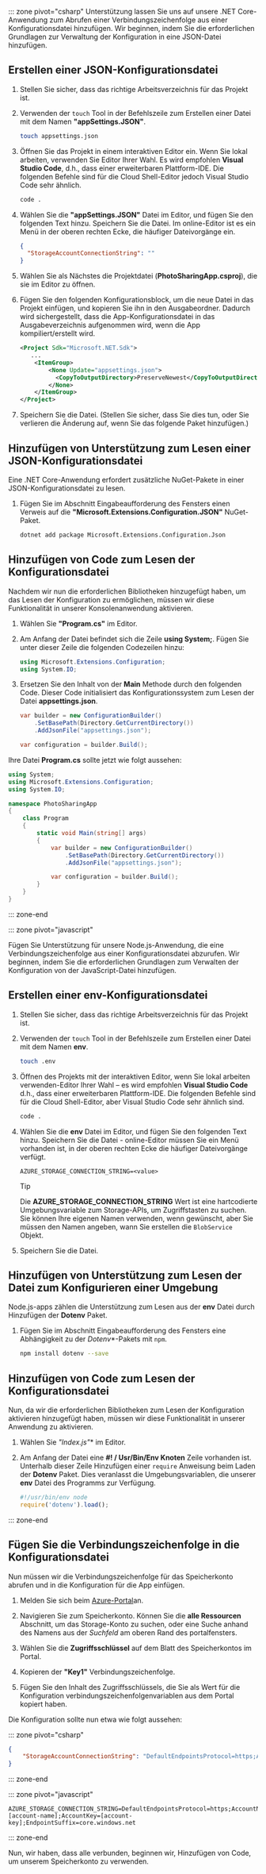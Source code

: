 ::: zone pivot="csharp" Unterstützung lassen Sie uns auf unsere .NET Core-Anwendung zum Abrufen einer Verbindungszeichenfolge aus einer Konfigurationsdatei hinzufügen. Wir beginnen, indem Sie die erforderlichen Grundlagen zur Verwaltung der Konfiguration in eine JSON-Datei hinzufügen.

## <a name="create-a-json-configuration-file"></a>Erstellen einer JSON-Konfigurationsdatei

1. Stellen Sie sicher, dass das richtige Arbeitsverzeichnis für das Projekt ist.

1. Verwenden der `touch` Tool in der Befehlszeile zum Erstellen einer Datei mit dem Namen **"appSettings.JSON"**.

    ```bash
    touch appsettings.json
    ```

1. Öffnen Sie das Projekt in einem interaktiven Editor ein. Wenn Sie lokal arbeiten, verwenden Sie Editor Ihrer Wahl. Es wird empfohlen **Visual Studio Code**, d.h., dass einer erweiterbaren Plattform-IDE. Die folgenden Befehle sind für die Cloud Shell-Editor jedoch Visual Studio Code sehr ähnlich.

    ```bash
    code .
    ```

1. Wählen Sie die **"appSettings.JSON"** Datei im Editor, und fügen Sie den folgenden Text hinzu. Speichern Sie die Datei. Im online-Editor ist es ein Menü in der oberen rechten Ecke, die häufiger Dateivorgänge ein.

    ```json
    {
      "StorageAccountConnectionString": ""
    }
    ```

1. Wählen Sie als Nächstes die Projektdatei (**PhotoSharingApp.csproj**), die sie im Editor zu öffnen.

1. Fügen Sie den folgenden Konfigurationsblock, um die neue Datei in das Projekt einfügen, und kopieren Sie ihn in den Ausgabeordner. Dadurch wird sichergestellt, dass die App-Konfigurationsdatei in das Ausgabeverzeichnis aufgenommen wird, wenn die App kompiliert/erstellt wird.

    ```xml
    <Project Sdk="Microsoft.NET.Sdk">
       ...
        <ItemGroup>
            <None Update="appsettings.json">
              <CopyToOutputDirectory>PreserveNewest</CopyToOutputDirectory>
            </None>
        </ItemGroup>
    </Project>
    ```

1. Speichern Sie die Datei. (Stellen Sie sicher, dass Sie dies tun, oder Sie verlieren die Änderung auf, wenn Sie das folgende Paket hinzufügen.)

## <a name="add-support-to-read-a-json-configuration-file"></a>Hinzufügen von Unterstützung zum Lesen einer JSON-Konfigurationsdatei

Eine .NET Core-Anwendung erfordert zusätzliche NuGet-Pakete in einer JSON-Konfigurationsdatei zu lesen.

1. Fügen Sie im Abschnitt Eingabeaufforderung des Fensters einen Verweis auf die **"Microsoft.Extensions.Configuration.JSON"** NuGet-Paket.

    ```bash
    dotnet add package Microsoft.Extensions.Configuration.Json
    ```

## <a name="add-code-to-read-the-configuration-file"></a>Hinzufügen von Code zum Lesen der Konfigurationsdatei

Nachdem wir nun die erforderlichen Bibliotheken hinzugefügt haben, um das Lesen der Konfiguration zu ermöglichen, müssen wir diese Funktionalität in unserer Konsolenanwendung aktivieren.

1. Wählen Sie **"Program.cs"** im Editor.

1. Am Anfang der Datei befindet sich die Zeile **using System;**. Fügen Sie unter dieser Zeile die folgenden Codezeilen hinzu:

    ```csharp
    using Microsoft.Extensions.Configuration;
    using System.IO;
    ```

1. Ersetzen Sie den Inhalt von der **Main** Methode durch den folgenden Code. Dieser Code initialisiert das Konfigurationssystem zum Lesen der Datei **appsettings.json**.

    ```csharp
    var builder = new ConfigurationBuilder()
        .SetBasePath(Directory.GetCurrentDirectory())
        .AddJsonFile("appsettings.json");

    var configuration = builder.Build();
    ```

Ihre Datei **Program.cs** sollte jetzt wie folgt aussehen:

```csharp
using System;
using Microsoft.Extensions.Configuration;
using System.IO;

namespace PhotoSharingApp
{
    class Program
    {
        static void Main(string[] args)
        {
            var builder = new ConfigurationBuilder()
                .SetBasePath(Directory.GetCurrentDirectory())
                .AddJsonFile("appsettings.json");

            var configuration = builder.Build();            
        }
    }
}
```

::: zone-end

::: zone pivot="javascript"

Fügen Sie Unterstützung für unsere Node.js-Anwendung, die eine Verbindungszeichenfolge aus einer Konfigurationsdatei abzurufen. Wir beginnen, indem Sie die erforderlichen Grundlagen zum Verwalten der Konfiguration von der JavaScript-Datei hinzufügen.

## <a name="create-a-env-configuration-file"></a>Erstellen einer env-Konfigurationsdatei

1. Stellen Sie sicher, dass das richtige Arbeitsverzeichnis für das Projekt ist.

1. Verwenden der `touch` Tool in der Befehlszeile zum Erstellen einer Datei mit dem Namen **env**.

    ```bash
    touch .env
    ```

1. Öffnen des Projekts mit der interaktiven Editor, wenn Sie lokal arbeiten verwenden-Editor Ihrer Wahl – es wird empfohlen **Visual Studio Code** d.h., dass einer erweiterbaren Plattform-IDE. Die folgenden Befehle sind für die Cloud Shell-Editor, aber Visual Studio Code sehr ähnlich sind.
    
    ```bash
    code .
    ```

1. Wählen Sie die **env** Datei im Editor, und fügen Sie den folgenden Text hinzu. Speichern Sie die Datei - online-Editor müssen Sie ein Menü vorhanden ist, in der oberen rechten Ecke die häufiger Dateivorgänge verfügt.

    ```
    AZURE_STORAGE_CONNECTION_STRING=<value>
    ```

    > [!TIP]
    > Die **AZURE_STORAGE_CONNECTION_STRING** Wert ist eine hartcodierte Umgebungsvariable zum Storage-APIs, um Zugriffstasten zu suchen. Sie können Ihre eigenen Namen verwenden, wenn gewünscht, aber Sie müssen den Namen angeben, wann Sie erstellen die `BlobService` Objekt.

1. Speichern Sie die Datei.

## <a name="add-support-to-read-an-environment-configuration-file"></a>Hinzufügen von Unterstützung zum Lesen der Datei zum Konfigurieren einer Umgebung

Node.js-apps zählen die Unterstützung zum Lesen aus der **env** Datei durch Hinzufügen der **Dotenv** Paket.

1. Fügen Sie im Abschnitt Eingabeaufforderung des Fensters eine Abhängigkeit zu der *Dotenv**-Pakets mit `npm`.

    ```bash
    npm install dotenv --save
    ```

## <a name="add-code-to-read-the-configuration-file"></a>Hinzufügen von Code zum Lesen der Konfigurationsdatei

Nun, da wir die erforderlichen Bibliotheken zum Lesen der Konfiguration aktivieren hinzugefügt haben, müssen wir diese Funktionalität in unserer Anwendung zu aktivieren.

1. Wählen Sie *"Index.js"** im Editor.

1. Am Anfang der Datei eine **#! / Usr/Bin/Env Knoten** Zeile vorhanden ist. Unterhalb dieser Zeile Hinzufügen einer `require` Anweisung beim Laden der **Dotenv** Paket. Dies veranlasst die Umgebungsvariablen, die unserer **env** Datei des Programms zur Verfügung.

    ```javascript
    #!/usr/bin/env node
    require('dotenv').load();

    ```
::: zone-end

## <a name="add-the-connection-string-to-the-configuration-file"></a>Fügen Sie die Verbindungszeichenfolge in die Konfigurationsdatei

Nun müssen wir die Verbindungszeichenfolge für das Speicherkonto abrufen und in die Konfiguration für die App einfügen.

1. Melden Sie sich beim [Azure-Portal](https://portal.azure.com/?azure-portal=true)an.

1. Navigieren Sie zum Speicherkonto. Können Sie die **alle Ressourcen** Abschnitt, um das Storage-Konto zu suchen, oder eine Suche anhand des Namens aus der _Suchfeld_ am oberen Rand des portalfensters.

1. Wählen Sie die **Zugriffsschlüssel** auf dem Blatt des Speicherkontos im Portal.

1. Kopieren der **"Key1"** Verbindungszeichenfolge.

1. Fügen Sie den Inhalt des Zugriffsschlüssels, die Sie als Wert für die Konfiguration verbindungszeichenfolgenvariablen aus dem Portal kopiert haben.

Die Konfiguration sollte nun etwa wie folgt aussehen:

::: zone pivot="csharp"
```json
{
    "StorageAccountConnectionString": "DefaultEndpointsProtocol=https;AccountName=[account-name];AccountKey=[account-key];EndpointSuffix=core.windows.net"
}
```
::: zone-end

::: zone pivot="javascript"
```
AZURE_STORAGE_CONNECTION_STRING=DefaultEndpointsProtocol=https;AccountName=[account-name];AccountKey=[account-key];EndpointSuffix=core.windows.net
```
::: zone-end

Nun, wir haben, dass alle verbunden, beginnen wir, Hinzufügen von Code, um unserem Speicherkonto zu verwenden.

